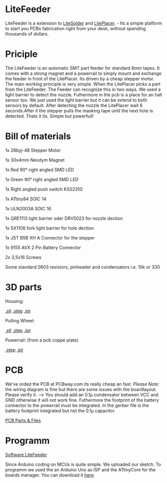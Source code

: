 # LiteFeeder
LiteFeeder is a extension to [LiteSolder](https://github.com/Carinalo93/LiteSolder) and [LitePlacer](https://github.com/jkuusama/LitePlacer-DEV). - Its a simple platform to start you PCBs fabrication right from your desk, without spending thousands of dollars.

# Priciple

The LiteFeeder is an automatic SMT part feeder for standard 8mm tapes. It comes with a strong magnet and a powerrail to simply mount and exchange the feeder in front of the LitePlacer. Its driven by a cheap stepper motor. The main working principle is very simple. When the LitePlacer picks a part from the LiteFeeder. The Feeder can recognize this in two ways. We used a light barrier to detect the nozzle. Futhermore in the pcb is a place for an hall sensor too. We just used the light barrier but it can be extend to both sensors by default. After detecting the nozzle the LitePlacer wait 6 seconds.After it the stepper pulls the masking tape until the next hole is detected. Thats it its. Simple but powerfull! 

# Bill of materials

1x 28byj-48 Stepper Motor

1x 30x4mm Neodym Magnet

1x Red 90° right angled SMD LED

1x Green 90° right angled SMD LED

1x Right angled push switch KSS231G

1x ATtiny84 SOIC 14

1x ULN2003A SOIC 16

1x QRE1113 light barrier oder DRV5023 for nozzle dection

1x SX1106 fork light barrier for hole dection

1x JST B5B XH A Connector for the stepper

1x 9155 AVX 2 Pin Battery Connector

2x 3,5x16 Screws 


Some standard 0603 resistors, pinheader and condensators i.e. 10k or 330

# 3D parts
Housing:

[.stl](https://github.com/techscout1/LiteFeeder/blob/master/Housing.stl) [.step](https://github.com/techscout1/LiteFeeder/blob/master/Housing.stp) [.ipt](https://github.com/techscout1/LiteFeeder/blob/master/Housing.ipt)

Pulling Wheel:

[.stl](https://github.com/techscout1/LiteFeeder/blob/master/PullingWheel.stl) [.step](https://github.com/techscout1/LiteFeeder/blob/master/PullingWheel.stp) [.ipt](https://github.com/techscout1/LiteFeeder/blob/master/PullingWheel.ipt)

Powerrail: (from a pcb coppe plate)

[.step](https://github.com/techscout1/LiteFeeder/blob/master/PowerRail.stp) [.ipt](https://github.com/techscout1/LiteFeeder/blob/master/PowerRail.ipt)


# PCB
We've orded the PCB at PCBway.com its really cheap an fast.
*Please Note*: the wiring diagram is fine but there are some issues with the boardlayout. Please verify it. --> You should add an 0.1µ condensator between VCC and GND otherwise it will not work fine. Futhermore the footprint of the battery connector to the powerrail must be integrated. In the gerber file is the battery footprint integrated but not the 0.1µ capacitor. 

[PCB Parts & Files](https://github.com/techscout1/LiteFeeder/blob/master/Feeder0.95.zip)


# Programm

[Software LiteFeeder](https://github.com/techscout1/LiteFeeder/blob/master/LiteFeeder_V1.zip)

Since Arduino coding on MCUs is quite simple. We uploaded our sketch. To programm we used the an Arduino Uno as ISP and the ATtinyCore for the boards manager. You can download it [here](https://github.com/SpenceKonde/ATTinyCore).





